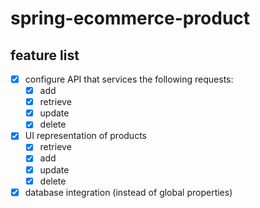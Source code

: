 # spring-ecommerce-product

## feature list

- [x] configure API that services the following requests:
  - [x] add
  - [x] retrieve
  - [x] update
  - [x] delete

- [x] UI representation of products
  - [x] retrieve
  - [x] add
  - [x] update
  - [x] delete

- [x] database integration (instead of global properties)
